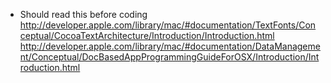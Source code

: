 - Should read this before coding
http://developer.apple.com/library/mac/#documentation/TextFonts/Conceptual/CocoaTextArchitecture/Introduction/Introduction.html
http://developer.apple.com/library/mac/#documentation/DataManagement/Conceptual/DocBasedAppProgrammingGuideForOSX/Introduction/Introduction.html